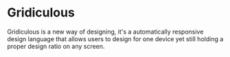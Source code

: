 # Gridiculous
Gridiculous is a new way of designing, it's a automatically responsive design language that allows users to design for one device yet still holding a proper design ratio on any screen.
